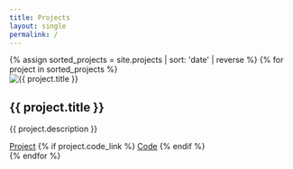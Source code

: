 ```yaml
---
title: Projects
layout: single
permalink: /
---
```


<link rel="stylesheet" href="/assets/projects.css">

<div class="project-container">
{% assign sorted_projects = site.projects | sort: 'date' | reverse %}
    {% for project in sorted_projects %}
    <div class="project">
        <img src="{{ project.image }}" alt="{{ project.title }}" class="project-image">
        <div class="project-content">
            <h2 class="project-title">{{ project.title }}</h2>
            <p class="project-description">{{ project.description }}</p>
            <a href="{{ project.project_link }}" class="project-link" target="_blank">Project</a>
            {% if project.code_link %}
            <a href="{{ project.code_link }}" class="project-code-link" target="_blank">Code</a>
            {% endif %}
        </div>
    </div>
    {% endfor %}
</div>
